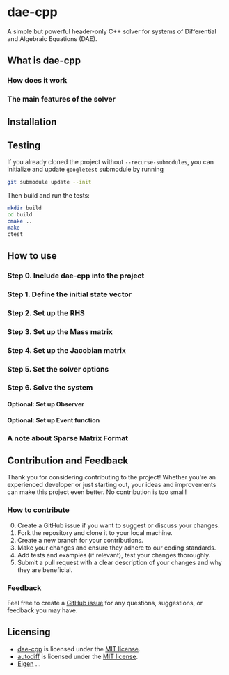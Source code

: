 # dae-cpp

A simple but powerful header-only C++ solver for systems of Differential and Algebraic Equations (DAE).

## What is dae-cpp

### How does it work

### The main features of the solver

## Installation

## Testing

If you already cloned the project without `--recurse-submodules`, you can initialize and update `googletest` submodule by running

```bash
git submodule update --init
```

Then build and run the tests:

```bash
mkdir build
cd build
cmake ..
make
ctest
```

## How to use

### Step 0. Include dae-cpp into the project

### Step 1. Define the initial state vector

### Step 2. Set up the RHS

### Step 3. Set up the Mass matrix

### Step 4. Set up the Jacobian matrix

### Step 5. Set the solver options

### Step 6. Solve the system

#### Optional: Set up Observer

#### Optional: Set up Event function

### A note about Sparse Matrix Format

## Contribution and Feedback

Thank you for considering contributing to the project! Whether you're an experienced developer or just starting out, your ideas and improvements can make this project even better. No contribution is too small!

### How to contribute

0. Create a GitHub issue if you want to suggest or discuss your changes.
1. Fork the repository and clone it to your local machine.
2. Create a new branch for your contributions.
3. Make your changes and ensure they adhere to our coding standards.
4. Add tests and examples (if relevant), test your changes thoroughly.
5. Submit a pull request with a clear description of your changes and why they are beneficial.

### Feedback

Feel free to create a [GitHub issue](https://github.com/ikorotkin/dae-cpp/issues) for any questions, suggestions, or feedback you may have.

## Licensing

- [dae-cpp](https://github.com/ikorotkin/dae-cpp) is licensed under the [MIT license](https://github.com/ikorotkin/dae-cpp/blob/master/LICENSE).
- [autodiff](https://github.com/autodiff/autodiff) is licensed under the [MIT license](https://github.com/autodiff/autodiff/blob/main/LICENSE).
- [Eigen]() ...
